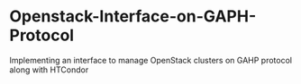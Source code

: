 # Openstack-Interface-on-GAPH-Protocol
Implementing an interface to manage OpenStack clusters on GAHP protocol along with HTCondor
